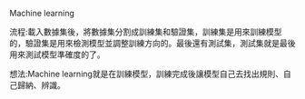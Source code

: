 Machine learning

流程:載入數據集後，將數據集分割成訓練集和驗證集，訓練集是用來訓練模型的，驗證集是用來檢測模型並調整訓練方向的。最後還有測試集，測試集就是最後用來測試模型準確度的了。

想法:Machine learning就是在訓練模型，訓練完成後讓模型自己去找出規則、自己歸納、辨識。

